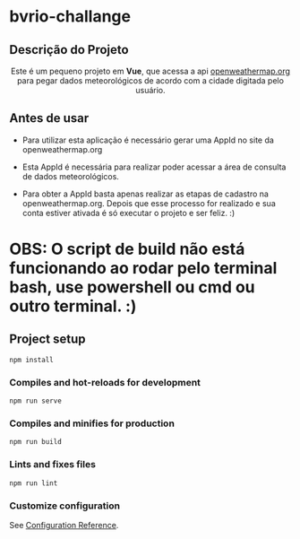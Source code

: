 # bvrio-challange

## Descrição do Projeto
<p align="center">Este é um pequeno projeto em <strong>Vue</strong>, que acessa a api <span> <a href='https://openweathermap.org/'>openweathermap.org</a></span> para pegar dados meteorológicos de acordo com a cidade digitada pelo usuário.</p>

## Antes de usar
* <p>Para utilizar esta aplicação é necessário gerar uma AppId no site da openweathermap.org</p>
* <p>Esta AppId é necessária para realizar poder acessar a área de consulta de dados meteorológicos.</p>
* <p>Para obter a AppId basta apenas realizar as etapas de cadastro na openweathermap.org. Depois que esse processo for realizado e sua conta estiver ativada é só executar o projeto e ser feliz. :)</p>

# OBS: O script de build não está funcionando ao rodar pelo terminal bash, use powershell ou cmd ou outro terminal. :)

## Project setup
```
npm install
```

### Compiles and hot-reloads for development
```
npm run serve
```

### Compiles and minifies for production
```
npm run build
```

### Lints and fixes files
```
npm run lint
```

### Customize configuration
See [Configuration Reference](https://cli.vuejs.org/config/).
